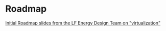 # Roadmap

[Initial Roadmap slides from the LF Energy Design Team on "virtualization"](/roadmap-docs/SEAPATH%20Initial%20Roadmap%20-%20final%20version.pptx)
